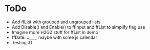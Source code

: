 ToDo
====

 * Add ffList with grouped and ungrouped lists
 * Add Disable() and Enable() to ffInput and ffList to simplify flag use
 * Imagine more H2G2 stuff for ffList in demo
 * ffDate: __.__.____ maybe with some js calendar
 * Testing :D
